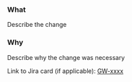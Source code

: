 ### What
Describe the change

### Why
Describe why the change was necessary


Link to Jira card (if applicable):
[GW-xxxx](https://technologyprogramme.atlassian.net/browse/GW-xxxx)